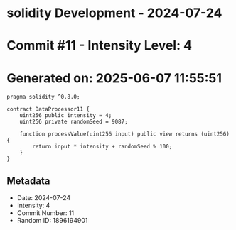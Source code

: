 ﻿# solidity Development - 2024-07-24
# Commit #11 - Intensity Level: 4
# Generated on: 2025-06-07 11:55:51
```solidity
pragma solidity ^0.8.0;

contract DataProcessor11 {
    uint256 public intensity = 4;
    uint256 private randomSeed = 9087;

    function processValue(uint256 input) public view returns (uint256) {
        return input * intensity + randomSeed % 100;
    }
}
```
## Metadata
- Date: 2024-07-24
- Intensity: 4
- Commit Number: 11
- Random ID: 1896194901
